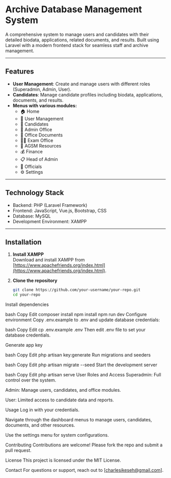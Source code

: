 # Archive Database Management System

A comprehensive system to manage users and candidates with their detailed biodata, applications, related documents, and results. Built using Laravel with a modern frontend stack for seamless staff and archive management.

---

## Features

- **User Management**: Create and manage users with different roles (Superadmin, Admin, User).
- **Candidates**: Manage candidate profiles including biodata, applications, documents, and results.
- **Menus with various modules:**
  - 🏠 Home
  - 👤 User Management
  - 👥 Candidates
  - 🏢 Admin Office
  - 📄 Office Documents
  - 🧑‍🏫 Exam Office
  - 📘 AGSM Resources
  - 💰 Finance
  - 📋 Head of Admin
  - 🧑 Officials
  - ⚙️ Settings

---

## Technology Stack

- Backend: PHP (Laravel Framework)
- Frontend: JavaScript, Vue.js, Bootstrap, CSS
- Database: MySQL
- Development Environment: XAMPP

---

## Installation

1. **Install XAMPP**  
   Download and install XAMPP from [https://www.apachefriends.org/index.html](https://www.apachefriends.org/index.html).

2. **Clone the repository**  
   ```bash
   git clone https://github.com/your-username/your-repo.git
   cd your-repo
Install dependencies

bash
Copy
Edit
composer install
npm install
npm run dev
Configure environment
Copy .env.example to .env and update database credentials:

bash
Copy
Edit
cp .env.example .env
Then edit .env file to set your database credentials.

Generate app key

bash
Copy
Edit
php artisan key:generate
Run migrations and seeders

bash
Copy
Edit
php artisan migrate --seed
Start the development server

bash
Copy
Edit
php artisan serve
User Roles and Access
Superadmin: Full control over the system.

Admin: Manage users, candidates, and office modules.

User: Limited access to candidate data and reports.

Usage
Log in with your credentials.

Navigate through the dashboard menus to manage users, candidates, documents, and other resources.

Use the settings menu for system configurations.

Contributing
Contributions are welcome! Please fork the repo and submit a pull request.

License
This project is licensed under the MIT License.

Contact
For questions or support, reach out to [charlesikeseh@gmail.com].
